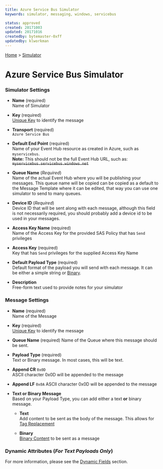 ```yaml
---
title: Azure Service Bus Simulator
keywords: simulator, messaging, windows, servicebus

status: approved
created: 20171003
updated: 20171016
createdby: bytemaster-0xff
updatedby: klworkman
---
```

[Home](../Index.md) > [Simulator](Index.md)
# Azure Service Bus Simulator

### Simulator Settings


* **Name** (required)  
Name of Simulator   

* **Key** (required)  
[Unique Key](../Topics/Keys.md) to identify the message   

* **Transport** (required)  
`Azure Service Bus`   

* **Default End Point** (required)  
Name of your Event Hub resource as created in Azure, such as `myservicebus`.  
**Note:** This should not be the full Event Hub URL, such as: ~~`myservicebus.servicebus.windows.net`~~

* **Queue Name** (*Required*)  
Name of the actual Event Hub where you will be publishing your messages.  This queue name will be copied can be copied as a default to the Message Template where it can be edited, that way you can use one simulator to send to many queues.

* **Device ID** (*Required*)    
Device ID that will be sent along with each message, although this field is not necessarily required, you should probably add a device id to be used in your messages.

* **Access Key Name** (required)  
Name of the Access Key for the provided SAS Policy that has `Send` privileges

* **Access Key** (required)  
Key that has `Send` privileges for the supplied Access Key Name

* **Default Payload Type** (required)  
Default format of the payload you will send with each message.  It can be either a simple string or [Binary](BinaryContent.md).

* **Description**    
Free-form text used to provide notes for your simulator

### Message Settings

* **Name** (required)  
Name of the Message

* **Key** (required)  
[Unique Key](../Topics/Keys.md) to identify the message

* **Queue Name** (required)
Name of the Queue where this message should be sent.

* **Payload Type** (required)  
Text or Binary message.  In most cases, this will be text.

* **Append CR** `0x0D`  
ASCII character 0x0D will be appended to the message

* **Append LF** `0x0A`
ASCII character 0x0D will be appended to the message

* **Text or Binary Message**  
Based on your Payload Type, you can add either a text **or** binary message.
    * **Text**    
      Add content to be sent as the body of the message.  This allows for [Tag Replacement](DynamicFields.md)

    * **Binary**      
[Binary Content](BinaryContent.md) to be sent as a message

### Dynamic Attributes (*For Text Payloads Only*)  
For more information, please see the [Dynamic Fields](DynamicFields.md) section.
